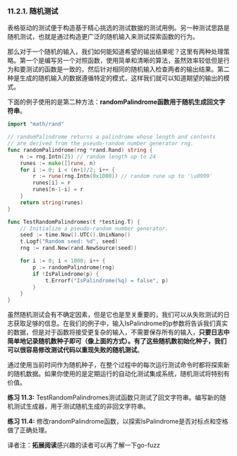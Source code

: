 ### 11.2.1. 随机测试

表格驱动的测试便于构造基于精心挑选的测试数据的测试用例。另一种测试思路是随机测试，也就是通过构造更广泛的随机输入来测试探索函数的行为。

那么对于一个随机的输入，我们如何能知道希望的输出结果呢？这里有两种处理策略。第一个是编写另一个对照函数，使用简单和清晰的算法，虽然效率较低但是行为和要测试的函数是一致的，然后针对相同的随机输入检查两者的输出结果。第二种是生成的随机输入的数据遵循特定的模式，这样我们就可以知道期望的输出的模式。

下面的例子使用的是第二种方法：**randomPalindrome函数用于随机生成回文字符串**。

```Go
import "math/rand"

// randomPalindrome returns a palindrome whose length and contents
// are derived from the pseudo-random number generator rng.
func randomPalindrome(rng *rand.Rand) string {
	n := rng.Intn(25) // random length up to 24
	runes := make([]rune, n)
	for i := 0; i < (n+1)/2; i++ {
		r := rune(rng.Intn(0x1000)) // random rune up to '\u0999'
		runes[i] = r
		runes[n-1-i] = r
	}
	return string(runes)
}

func TestRandomPalindromes(t *testing.T) {
	// Initialize a pseudo-random number generator.
	seed := time.Now().UTC().UnixNano()
	t.Logf("Random seed: %d", seed)
	rng := rand.New(rand.NewSource(seed))

	for i := 0; i < 1000; i++ {
		p := randomPalindrome(rng)
		if !IsPalindrome(p) {
			t.Errorf("IsPalindrome(%q) = false", p)
		}
	}
}
```

虽然随机测试会有不确定因素，但是它也是至关重要的，我们可以从失败测试的日志获取足够的信息。在我们的例子中，输入IsPalindrome的p参数将告诉我们真实的数据，但是对于函数将接受更复杂的输入，不需要保存所有的输入，**只要日志中简单地记录随机数种子即可（像上面的方式）。有了这些随机数初始化种子，我们可以很容易修改测试代码以重现失败的随机测试**。

通过使用当前时间作为随机种子，在整个过程中的每次运行测试命令时都将探索新的随机数据。如果你使用的是定期运行的自动化测试集成系统，随机测试将特别有价值。

**练习 11.3:** TestRandomPalindromes测试函数只测试了回文字符串。编写新的随机测试生成器，用于测试随机生成的非回文字符串。

**练习 11.4:** 修改randomPalindrome函数，以探索IsPalindrome是否对标点和空格做了正确处理。

译者注：**拓展阅读**感兴趣的读者可以再了解一下go-fuzz
<!--stackedit_data:
eyJoaXN0b3J5IjpbLTE4NDQ3MzAzMTJdfQ==
-->